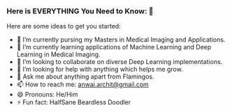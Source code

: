 ### Here is EVERYTHING You Need to Know: 👋


Here are some ideas to get you started:

- 🔭 I’m currently pursing my Masters in Medical Imaging and Applications.
- 🌱 I’m currently learning applications of Machine Learning and Deep Learning in Medical Imaging.
- 👯 I’m looking to collaborate on diverse Deep Learning implementations. 
- 🤔 I’m looking for help with anything which helps me grow.
- 💬 Ask me about anything apart from Flamingos.
- 📫 How to reach me: anwai.archit@gmail.com
- 😄 Pronouns: He/Him
- ⚡ Fun fact: HalfSane Beardless Doodler
